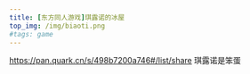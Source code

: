 ```yaml
---
title: [东方同人游戏]琪露诺的冰屋
top_img: /img/biaoti.png
#tags: game
---
```

https://pan.quark.cn/s/498b7200a746#/list/share
琪露诺是笨蛋